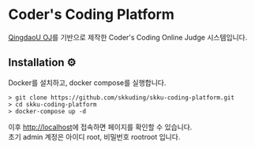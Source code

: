 

# Coder's Coding Platform

[QingdaoU OJ](https://github.com/QingdaoU/OnlineJudge)를 기반으로 제작한 Coder's Coding Online Judge 시스템입니다.

## Installation ⚙
Docker를 설치하고, docker compose를 실행합니다.

```shell
> git clone https://github.com/skkuding/skku-coding-platform.git
> cd skku-coding-platform
> docker-compose up -d
```

이후 [http://localhost](http://localhost)에 접속하면 페이지를 확인할 수 있습니다.  
초기 admin 계정은 아이디 root, 비밀번호 rootroot 입니다.

